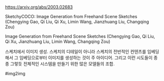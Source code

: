 https://arxiv.org/abs/2003.02683

SketchyCOCO: Image Generation from Freehand Scene Sketches (Chengying Gao, Qi Liu, Qi Xu, Limin Wang, Jianzhuang Liu, Changqing Zou)

Image Generation from Freehand Scene Sketches (Chengying Gao, Qi Liu, Qi Xu, Jianzhuang Liu, Limin Wang, Changqing Zou)

스케치에서 이미지 생성. 스케치의 디테일이 아니라 스케치의 전반적인 컨텐츠를 임베딩해서 그 임베딩으로부터 이미지를 생성하는 것이 주 아이디어. 그리고 이런 시도들이 종종 그렇듯 전체적인 시스템을 만들기 위한 많은 모델들의 조합.

#img2img